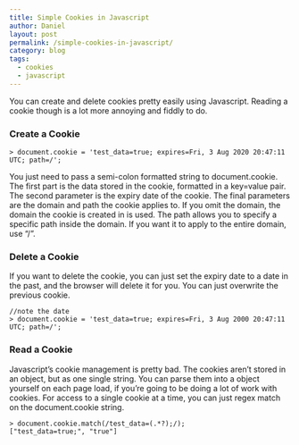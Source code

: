 ```yaml
---
title: Simple Cookies in Javascript
author: Daniel
layout: post
permalink: /simple-cookies-in-javascript/
category: blog
tags:
  - cookies
  - javascript
---
```

You can create and delete cookies pretty easily using Javascript. Reading a cookie though is a lot more annoying and fiddly to do. 

### Create a Cookie

    > document.cookie = 'test_data=true; expires=Fri, 3 Aug 2020 20:47:11 UTC; path=/';

You just need to pass a semi-colon formatted string to document.cookie. The first part is the data stored in the cookie, formatted in a key=value pair. The second parameter is the expiry date of the cookie. The final parameters are the domain and path the cookie applies to. If you omit the domain, the domain the cookie is created in is used. The path allows you to specify a specific path inside the domain. If you want it to apply to the entire domain, use &#8220;/&#8221;. 

### Delete a Cookie

If you want to delete the cookie, you can just set the expiry date to a date in the past, and the browser will delete it for you. You can just overwrite the previous cookie. 

    //note the date
    > document.cookie = 'test_data=true; expires=Fri, 3 Aug 2000 20:47:11 UTC; path=/';

### Read a Cookie

Javascript&#8217;s cookie management is pretty bad. The cookies aren&#8217;t stored in an object, but as one single string. You can parse them into a object yourself on each page load, if you&#8217;re going to be doing a lot of work with cookies. For access to a single cookie at a time, you can just regex match on the document.cookie string. 

    > document.cookie.match(/test_data=(.*?);/);
    ["test_data=true;", "true"]
